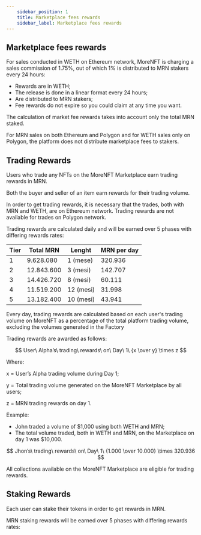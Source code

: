 ```yaml
---
    sidebar_position: 1
    title: Marketplace fees rewards
    sidebar_label: Marketplace fees rewards
---
```


## Marketplace fees rewards

For sales conducted in WETH on Ethereum network, MoreNFT is charging a sales commission of 1.75%, out
of which 1% is distributed to MRN stakers every 24 hours:

- Rewards are in WETH;
- The release is done in a linear format every 24 hours;
- Are distributed to MRN stakers;
- Fee rewards do not expire so you could claim at any time you want.

The calculation of market fee rewards takes into account only the total MRN staked.

For MRN sales on both Ethereum and Polygon and for WETH sales only on Polygon, the platform does not
distribute marketplace fees to stakers.

## Trading Rewards
Users who trade any NFTs on the MoreNFT Marketplace earn trading rewards in MRN.

Both the buyer and seller of an item earn rewards for their trading volume.

In order to get trading rewards, it is necessary that the trades, both with MRN and WETH, are on Ethereum
network. Trading rewards are not available for trades on Polygon network.

Trading rewards are calculated daily and will be earned over 5 phases with differing rewards rates:

| **Tier** | **Total MRN** | **Lenght** | **MRN per day** |
|----------|---------------|------------|-----------------|
| 1        | 9.628.080     | 1 (mese)   | 320.936         |
| 2        | 12.843.600    | 3 (mesi)   | 142.707         |
| 3        | 14.426.720    | 8 (mesi)   | 60.111          |
| 4        | 11.519.200    | 12 (mesi)  | 31.998          |
| 5        | 13.182.400    | 10 (mesi)  | 43.941          |

Every day, trading rewards are calculated based on each user's trading volume on MoreNFT as a percentage
of the total platform trading volume, excluding the volumes generated in the Factory

Trading rewards are awarded as follows:

$$
User\ Alpha’s\ trading\ rewards\ on\ Day\ 1\ {x \over y} \times z
$$

Where:

x = User’s Alpha trading volume during Day 1;

y = Total trading volume generated on the MoreNFT Marketplace by all users;

z = MRN trading rewards on day 1.

Example:

- John traded a volume of $1,000 using both WETH and MRN;
- The total volume traded, both in WETH and MRN, on the Marketplace on day 1 was $10,000.

$$
Jhon’s\ trading\ rewards\ on\ Day\ 1\ {1.000 \over 10.000} \times 320.936
$$

All collections available on the MoreNFT Marketplace are eligible for trading rewards.

## Staking Rewards

Each user can stake their tokens in order to get rewards in MRN.

MRN staking rewards will be earned over 5 phases with differing rewards rates:

